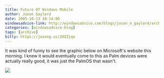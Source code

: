 ```yaml
---
title: Future Of Windows Mobile
author: Jason Gaylord
date: 2005-10-13 10:14:00
windowsadvice-link: http://windowsadvice.com/blogs/jason_n_gaylord/archive/2005/10/13/Palm-Uses-Windows-Mobile-OS.aspx
categories: [windowsadvice-blog]
tags: [archive]
bitly: https://jasong.us/2OZZjqu
---
```


It was kind of funny to see the graphic below on Microsoft's website this morning. I knew it would eventually come to this as Palm devices were actually really good, it was just the PalmOS that wasn't.  
  
![](https://cdn.jasongaylord.com/images/2005/10/13/WinMobilePalm.jpg)